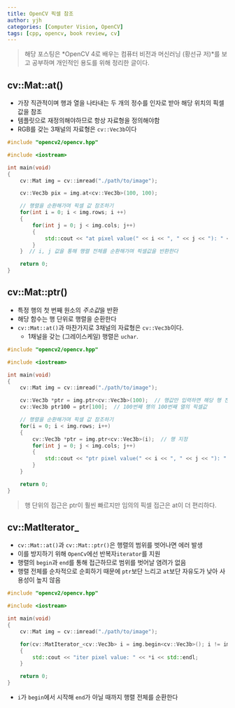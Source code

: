 ```yaml
---
title: OpenCV 픽셀 참조
author: yjh
categories: [Computer Vision, OpenCV]
tags: [cpp, opencv, book review, cv]
---
```


> 해당 포스팅은 *OpenCV 4로 배우는 컴퓨터 비전과 머신러닝 (황선규 저)*를 보고 공부하며 개인적인 용도를 위해 정리한 글이다.

## cv::Mat::at()

- 가장 직관적이며 행과 열을 나타내는 두 개의 정수를 인자로 받아 해당 위치의 픽셀값을 참조
- 템플릿으로 재정의해야하므로 항상 자료형을 정의해야함
- RGB를 갖는 3채널의 자료형은 `cv::Vec3b`이다

```cpp
#include "opencv2/opencv.hpp"

#include <iostream>

int main(void)
{
    cv::Mat img = cv::imread("./path/to/image");

    cv::Vec3b pix = img.at<cv::Vec3b>(100, 100);

    // 행렬을 순환해가며 픽셀 값 참조하기
    for(int i = 0; i < img.rows; i ++)
    {
        for(int j = 0; j < img.cols; j++)
        {
            std::cout << "at pixel value(" << i << ", " << j << "): " << img.at<cv::Vec3b>(i, j) << std::endl;
        }
    }  // i, j 값을 통해 행렬 전체를 순환해가며 픽셀값을 반환한다

    return 0;
}
```

## cv::Mat::ptr()

- 특정 행의 첫 번째 원소의 *주소값*을 반환
- 해당 함수는 행 단위로 행렬을 순환한다
- `cv::Mat::at()`과 마찬가지로 3채널의 자료형은 `cv::Vec3b`이다.
  - 1채널을 갖는 (그레이스케일) 행렬은 `uchar`.

```cpp
#include "opencv2/opencv.hpp"

#include <iostream>

int main(void)
{
    cv::Mat img = cv::imread("./path/to/image");

    cv::Vec3b *ptr = img.ptr<cv::Vec3b>(100);  // 행값만 입력하면 해당 행 전체 중 첫 번째 픽셀값의 주소값만 반환
    cv::Vec3b ptr100 = ptr[100];  // 100번째 행의 100번째 열의 픽셀값

    // 행렬을 순환해가며 픽셀 값 참조하기
    for(i = 0; i < img.rows; i++)
    {
        cv::Vec3b *ptr = img.ptr<cv::Vec3b>(i);  // 행 지정
        for(int j = 0; j < img.cols; j++)
        {
            std::cout << "ptr pixel value(" << i << ", " << j << "): " << ptr[j] << std::endl;
        }
    }

    return 0;
}
```

> 행 단위의 접근은 ptr이 훨씬 빠르지만 임의의 픽셀 접근은 at이 더 편리하다.

## cv::MatIterator_

- `cv::Mat::at()`과 `cv::Mat::ptr()`은 행렬의 범위를 벗어나면 에러 발생
- 이를 방지하기 위해 `OpenCv`에선 반복자`iterator`를 지원
- 행렬의 `begin`과 `end`를 통해 접근하므로 범위를 벗어날 염려가 없음
- 행렬 전체를 순차적으로 순회하기 때문에 `ptr`보단 느리고 `at`보단 자유도가 낮아 사용성이 높지 않음

```cpp
#include "opencv2/opencv.hpp"

#include <iostream>

int main(void)
{
    cv::Mat img = cv::imread("./path/to/image");

    for(cv::MatIterator_<cv::Vec3b> i = img.begin<cv::Vec3b>(); i != img.end<cv::Vec3b>(); ++i)
    {
        std::cout << "iter pixel value: " << *i << std::endl;
    }

    return 0;
}
```

- `i`가 `begin`에서 시작해 `end`가 아닐 때까지 행렬 전체를 순환한다
